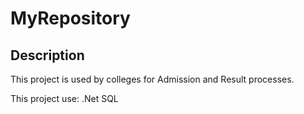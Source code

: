 # MyRepository
## Description

This project is used by colleges for Admission and Result processes.

This project use:
.Net
SQL
